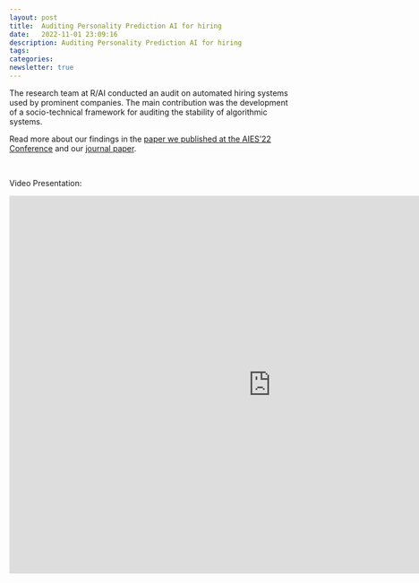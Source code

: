 ```yaml
---
layout: post
title:  Auditing Personality Prediction AI for hiring
date:   2022-11-01 23:09:16
description: Auditing Personality Prediction AI for hiring
tags: 
categories: 
newsletter: true
---
```


The research team at R/AI conducted an audit on automated hiring systems used by prominent companies. The main contribution was the development of a socio-technical framework for auditing the stability of algorithmic systems.

Read more about our findings in the [paper we published at the AIES’22 Conference](https://dl.acm.org/doi/10.1145/3514094.3534189) and our [journal paper](https://link.springer.com/epdf/10.1007/s10618-022-00861-0?sharing_token=JCcuXRUoEuyqwbiug2mdr_e4RwlQNchNByi7wbcMAY58SxeCJ42yDy1SZVORhGLbQPAeUq7eeX05LbDfAhgXsmlNM0VESK9tXIzd_00uYDs77UE8NLe7JQvYaV3d-ArREZFrGNuXEy3_hS0CByMQsCEiLDsPV2Po7H8M81Lo86k=).

<br>

Video Presentation:

<iframe width="933" height="675" src="https://www.youtube.com/watch?v=A4RSccTt3kQ" title="Resume Format, LinkedIn URLs and Other Unexpected Influences on AI Personality Prediction in Hiring" frameborder="0" allow="accelerometer; autoplay; clipboard-write; encrypted-media; gyroscope; picture-in-picture; web-share" allowfullscreen></iframe>
<br>





